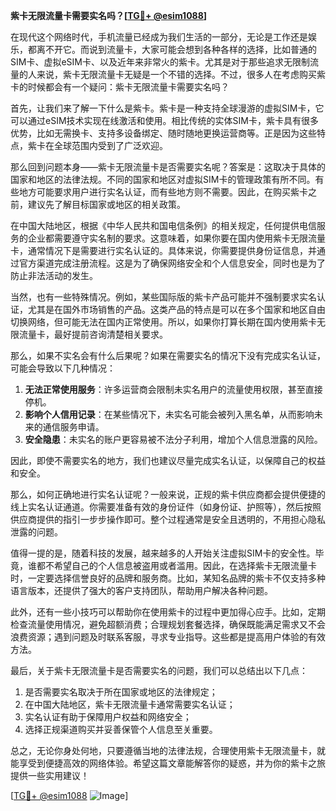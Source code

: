 **紫卡无限流量卡需要实名吗？[[TG💪+ @esim1088](https://t.me/s/esim1088)]**

在现代这个网络时代，手机流量已经成为我们生活的一部分，无论是工作还是娱乐，都离不开它。而说到流量卡，大家可能会想到各种各样的选择，比如普通的SIM卡、虚拟eSIM卡、以及近年来非常火的紫卡。尤其是对于那些追求无限制流量的人来说，紫卡无限流量卡无疑是一个不错的选择。不过，很多人在考虑购买紫卡的时候都会有一个疑问：紫卡无限流量卡需要实名吗？

首先，让我们来了解一下什么是紫卡。紫卡是一种支持全球漫游的虚拟SIM卡，它可以通过eSIM技术实现在线激活和使用。相比传统的实体SIM卡，紫卡具有很多优势，比如无需换卡、支持多设备绑定、随时随地更换运营商等。正是因为这些特点，紫卡在全球范围内受到了广泛欢迎。

那么回到问题本身——紫卡无限流量卡是否需要实名呢？答案是：这取决于具体的国家和地区的法律法规。不同的国家和地区对虚拟SIM卡的管理政策有所不同。有些地方可能要求用户进行实名认证，而有些地方则不需要。因此，在购买紫卡之前，建议先了解目标国家或地区的相关政策。

在中国大陆地区，根据《中华人民共和国电信条例》的相关规定，任何提供电信服务的企业都需要遵守实名制的要求。这意味着，如果你要在国内使用紫卡无限流量卡，通常情况下是需要进行实名认证的。具体来说，你需要提供身份证信息，并通过官方渠道完成注册流程。这是为了确保网络安全和个人信息安全，同时也是为了防止非法活动的发生。

当然，也有一些特殊情况。例如，某些国际版的紫卡产品可能并不强制要求实名认证，尤其是在国外市场销售的产品。这类产品的特点是可以在多个国家和地区自由切换网络，但可能无法在国内正常使用。所以，如果你打算长期在国内使用紫卡无限流量卡，最好提前咨询清楚相关要求。

那么，如果不实名会有什么后果呢？如果在需要实名的情况下没有完成实名认证，可能会导致以下几种情况：

1. **无法正常使用服务**：许多运营商会限制未实名用户的流量使用权限，甚至直接停机。
2. **影响个人信用记录**：在某些情况下，未实名可能会被列入黑名单，从而影响未来的通信服务申请。
3. **安全隐患**：未实名的账户更容易被不法分子利用，增加个人信息泄露的风险。

因此，即使不需要实名的地方，我们也建议尽量完成实名认证，以保障自己的权益和安全。

那么，如何正确地进行实名认证呢？一般来说，正规的紫卡供应商都会提供便捷的线上实名认证通道。你需要准备有效的身份证件（如身份证、护照等），然后按照供应商提供的指引一步步操作即可。整个过程通常是安全且透明的，不用担心隐私泄露的问题。

值得一提的是，随着科技的发展，越来越多的人开始关注虚拟SIM卡的安全性。毕竟，谁都不希望自己的个人信息被盗用或者滥用。因此，在选择紫卡无限流量卡时，一定要选择信誉良好的品牌和服务商。比如，某知名品牌的紫卡不仅支持多种语言版本，还提供了强大的客户支持团队，帮助用户解决各种问题。

此外，还有一些小技巧可以帮助你在使用紫卡的过程中更加得心应手。比如，定期检查流量使用情况，避免超额消费；合理规划套餐选择，确保既能满足需求又不会浪费资源；遇到问题及时联系客服，寻求专业指导。这些都是提高用户体验的有效方法。

最后，关于紫卡无限流量卡是否需要实名的问题，我们可以总结出以下几点：

1. 是否需要实名取决于所在国家或地区的法律规定；
2. 在中国大陆地区，紫卡无限流量卡通常需要实名认证；
3. 实名认证有助于保障用户权益和网络安全；
4. 选择正规渠道购买并妥善保管个人信息至关重要。

总之，无论你身处何地，只要遵循当地的法律法规，合理使用紫卡无限流量卡，就能享受到便捷高效的网络体验。希望这篇文章能解答你的疑惑，并为你的紫卡之旅提供一些实用建议！

[[TG💪+ @esim1088](https://t.me/s/esim1088) ![Image](https://i.postimg.cc/4NQfJmqS/Snipaste-2025-05-13-00-14-12.png)]